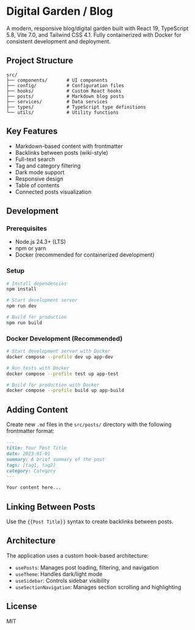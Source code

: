 # Digital Garden / Blog

A modern, responsive blog/digital garden built with React 19, TypeScript 5.8, Vite 7.0, and Tailwind CSS 4.1. Fully containerized with Docker for consistent development and deployment.

## Project Structure

```
src/
├── components/       # UI components
├── config/           # Configuration files
├── hooks/            # Custom React hooks
├── posts/            # Markdown blog posts
├── services/         # Data services
├── types/            # TypeScript type definitions
└── utils/            # Utility functions
```

## Key Features

- Markdown-based content with frontmatter
- Backlinks between posts (wiki-style)
- Full-text search
- Tag and category filtering
- Dark mode support
- Responsive design
- Table of contents
- Connected posts visualization

## Development

### Prerequisites

- Node.js 24.3+ (LTS)
- npm or yarn
- Docker (recommended for containerized development)

### Setup

```bash
# Install dependencies
npm install

# Start development server
npm run dev

# Build for production
npm run build
```

### Docker Development (Recommended)

```bash
# Start development server with Docker
docker compose --profile dev up app-dev

# Run tests with Docker
docker compose --profile test up app-test

# Build for production with Docker
docker compose --profile build up app-build
```

## Adding Content

Create new `.md` files in the `src/posts/` directory with the following frontmatter format:

```markdown
---
title: Your Post Title
date: 2023-01-01
summary: A brief summary of the post
tags: [tag1, tag2]
category: Category
---

Your content here...
```

## Linking Between Posts

Use the `{{Post Title}}` syntax to create backlinks between posts.

## Architecture

The application uses a custom hook-based architecture:

- `usePosts`: Manages post loading, filtering, and navigation
- `useTheme`: Handles dark/light mode
- `useSidebar`: Controls sidebar visibility
- `useSectionNavigation`: Manages section scrolling and highlighting

## License

MIT
